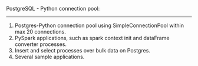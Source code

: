 PostgreSQL - Python connection pool:
************************************
1. Postgres-Python connection pool using SimpleConnectionPool within max 20 connections.
2. PySpark applications, such as spark context init and dataFrame converter processes.
3. Insert and select processes over bulk data on Postgres.
4. Several sample applications.
